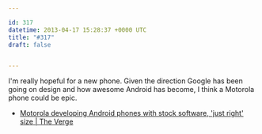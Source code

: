 ```yaml
---

id: 317
datetime: 2013-04-17 15:28:37 +0000 UTC
title: "#317"
draft: false


---
```


I'm really hopeful for a new phone. Given the direction Google has been going on design and how awesome Android has become, I think a Motorola phone could be epic. 

 
 * [Motorola developing Android phones with stock software, 'just right' size | The Verge](http://www.theverge.com/2013/4/16/4230996/motorola-developing-android-phones-with-stock-software-just-right-size)



